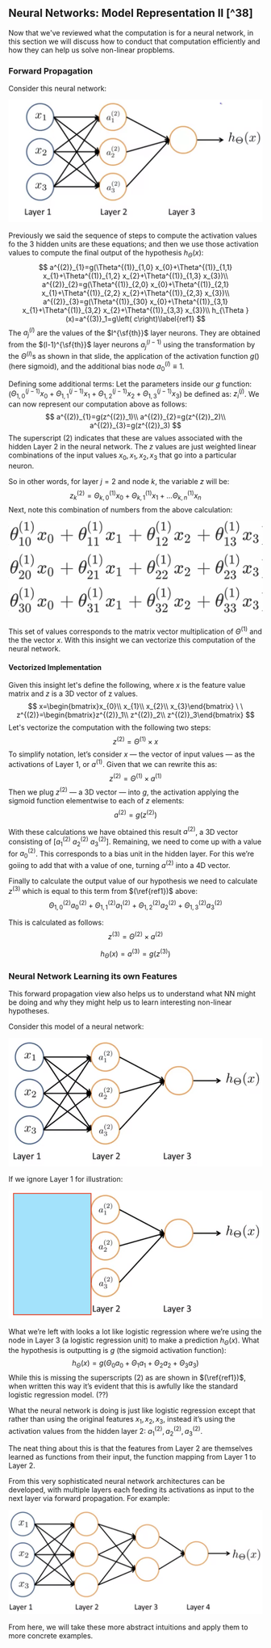 ## Neural Networks: Model Representation II [^38]

Now that we've reviewed what the computation is for a neural network, in this section we will discuss how to conduct that computation efficiently and how they can help us solve non-linear propblems.

### Forward Propagation

Consider this neural network:

![](04-neural-networks-model-representation-ii.assets/image-20210324070620461.png)

Previously we said the sequence of steps to compute the activation values fo the 3 hidden units are these equations; and then we use those activation values to compute the final output of the hypothesis $h_{\Theta }(x)$:
$$
a^{(2)}_{1}=g(\Theta^{(1)}_{1,0} x_{0}+\Theta^{(1)}_{1,1} x_{1}+\Theta^{(1)}_{1,2} x_{2}+\Theta^{(1)}_{1,3} x_{3})\\
a^{(2)}_{2}=g(\Theta^{(1)}_{2,0} x_{0}+\Theta^{(1)}_{2,1} x_{1}+\Theta^{(1)}_{2,2} x_{2}+\Theta^{(1)}_{2,3} x_{3})\\
a^{(2)}_{3}=g(\Theta^{(1)}_{30} x_{0}+\Theta^{(1)}_{3,1} x_{1}+\Theta^{(1)}_{3,2} x_{2}+\Theta^{(1)}_{3,3} x_{3})\\
h_{\Theta }(x)=a^{(3)}_1=g\left( c\right)\label{ref1}
$$
The $a_j^{(l)}$ are the values of the $l^{\sf{th}}$ layer neurons.  They are obtained from the $(l-1)^{\sf{th}}$ layer neurons $a_j^{(l-1)}$ using the transformation by the $\Theta^{(l)}$s as shown in that slide, the application of the activation function $g()$ (here sigmoid), and the additional bias node $a_0^{(l)}\equiv 1$.

Defining some additional terms: Let the parameters inside our $g$ function: ($\Theta^{(j-1)}_{1,0} x_{0}+\Theta^{(j-1)}_{1,1} x_{1}+\Theta^{(j-1)}_{1,2} x_{2}+\Theta^{(j-1)}_{1,3} x_{3}$) be defined as: $z^{(j)}_i$.  We can now represent our computation above as follows:
$$
a^{(2)}_{1}=g(z^{(2)}_1)\\
a^{(2)}_{2}=g(z^{(2)}_2)\\
a^{(2)}_{3}=g(z^{(2)}_3)
$$
The superscript $(2)$ indicates that these are values associated with the hidden Layer 2 in the neural network.  The $z$ values are just weighted linear combinations of the input values $x_0, x_1, x_2, x_3$ that go into a particular neuron.

So in other words, for layer $j=2$ and node $k$, the variable $z$ will be:
$$
z^{(2)}_k=\Theta^{(1)}_{k,0}x_0 + \Theta^{(1)}_{k,1}x_1 + ... \Theta^{(1)}_{k,n}x_n
$$
Next, note this combination of numbers from the above calculation:

![](04-neural-networks-model-representation-ii.assets/image-20210325084915119.png)

This set of values corresponds to the matrix vector multiplication of $\Theta^{(1)}$ and the the vector $x$.  With this insight we can vectorize this computation of the neural network.

#### Vectorized Implementation

Given this insight let's define the following, where $x$ is the feature value matrix and $z$ is a 3D vector of z values. 
$$
x=\begin{bmatrix}x_{0}\\ x_{1}\\ x_{2}\\ x_{3}\end{bmatrix} \ \ z^{(2)}=\begin{bmatrix}z^{(2)}_1\\ z^{(2)}_2\\ z^{(2)}_3\end{bmatrix}
$$
Let's vectorize the computation with the following two steps:
$$
z^{(2)}=\Theta^{(1)} \times x
$$
To simplify notation, let’s consider $x$ — the vector of input values — as the activations of Layer 1, or $a^{(1)}$.  Given that we can rewrite this as:
$$
z^{(2)}=\Theta^{(1)} \times a^{(1)}
$$
Then we plug $z^{(2)}$ — a 3D vector — into $g$, the activation applying the sigmoid function elementwise to each of $z$ elements:
$$
a^{(2)}=g(z^{(2)})
$$

With these calculations we have obtained this result $a^{(2)}$, a 3D vector consisting of $\left[ a^{(2)}_1\  a^{(2)}_2\ a^{(2)}_3\right]$.  Remaining, we need to come up with a value for $a^{(2)}_0$.  This corresponds to a bias unit in the hidden layer.  For this we’re goiing to add that with a value of one, turning $a^{(2)}$ into a 4D vector.

Finally to calculate the output value of our hypothesis we need to calculate $z^{(3)}$ which is equal to this term from $(\ref{ref1})$ above:
$$
\Theta^{(2)}_{1,0} a^{(2)}_{0}+\Theta^{(2)}_{1,1} a^{(2)}_{1}+\Theta^{(2)}_{1,2} a^{(2)}_{2}+\Theta^{(2)}_{1,3} a^{(2)}_{3}
$$

This is calculated as follows:
$$
z^{(3)}=\Theta^{(2)} \times a^{(2)}
$$

$$
h_{\Theta }(x)=a^{(3)}=g(z^{(3)})
$$

### Neural Network Learning its own Features

This forward propagation view also helps us to understand what NN might be doing and why they might help us to learn interesting non-linear hypotheses.

Consider this model of a neural network:

![](04-neural-networks-model-representation-ii.assets/image-20210327141612657.png)

If we ignore Layer 1 for illustration:

![](04-neural-networks-model-representation-ii.assets/image-20210327141648725.png)

What we’re left with looks a lot like logistic regression where we’re using the node in Layer 3 (a logistic regression unit) to make a prediction $h_\Theta(x)$.  What the hypothesis is outputting is $g$ (the sigmoid activation function):
$$
h_\Theta(x) = g(\Theta_{0} a_{0}+\Theta_{1} a_{1}+\Theta_{2} a_{2}+\Theta_{3} a_{3})
$$
While this is missing the superscripts $(2)$ as are shown in $(\ref{ref1})$, when written this way it’s evident that this is awfully like the standard logistic regression model. (??)

What the neural network is doing is just like logistic regression except that rather than using the original features $x_1, x_2, x_3$, instead it’s using the activation values from the hidden layer 2: $a^{(2)}_1, a^{(2)}_2, a^{(2)}_3$.

The neat thing about this is that the features from Layer 2 are themselves learned as functions from their input, the function mapping from Layer 1 to Layer 2.

From this very sophisticated neural network architectures can be developed, with multiple layers each feeding its activations as input to the next layer via forward propagation. For example:

![](04-neural-networks-model-representation-ii.assets/image-20210327144215606.png)

From here, we will take these more abstract intuitions and apply them to more concrete examples.